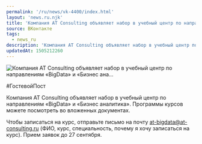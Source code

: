 ```yaml
---
permalink: '/ru/news/vk-4400/index.html'
layout: 'news.ru.njk'
title: 'Компания AT Consulting объявляет набор в учебный центр по направлениям «BigData» и «Бизнес ана'
source: ВКонтакте
tags:
  - news_ru
description: 'Компания AT Consulting объявляет набор в учебный центр по направлениям «BigData» и «Бизнес ана…'
updatedAt: 1505212260
---
```

![Компания AT Consulting объявляет набор в учебный центр по направлениям «BigData» и «Бизнес ана…](https://sun9-57.userapi.com/impf/m-LfeYl-7RxWNiGCkSdNcT5-_Z-jeoobroB3Rg/253GwsfOnL4.jpg?size=1280x853&quality=96&sign=04b57294c6e3732948d74d144434ab71&c_uniq_tag=L36i1_WdSzuqnJnSPLG9rk2T97BDrwk8naL4Ibcc4SM&type=album)

#ГостевойПост

Компания AT Consulting объявляет набор в учебный центр по направлениям «BigData» и «Бизнес аналитика». Программы курсов можете посмотреть во вложенных документах.

Чтобы записаться на курс, отправьте письмо на почту at-bigdata@at-consulting.ru (ФИО, курс, специальность, почему я хочу записаться на курс). Прием заявок до 27 сентября.
